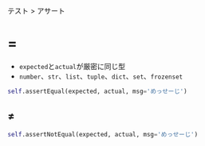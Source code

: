テスト > アサート
# =
- ```expected```と```actual```が厳密に同じ型
- ```number```、```str```、```list```、```tuple```、```dict```、```set```、```frozenset```
```python
self.assertEqual(expected, actual, msg='めっせーじ')
```

## ≠
```python
self.assertNotEqual(expected, actual, msg='めっせーじ')
```
